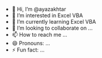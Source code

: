 - 👋 Hi, I’m @ayazakhtar
- 👀 I’m interested in Excel VBA 
- 🌱 I’m currently learning Excel VBA
- 💞️ I’m looking to collaborate on ...
- 📫 How to reach me ...
- 😄 Pronouns: ...
- ⚡ Fun fact: ...

<!---
ayazakhtar/ayazakhtar is a ✨ special ✨ repository because its `README.md` (this file) appears on your GitHub profile.
You can click the Preview link to take a look at your changes.
--->
